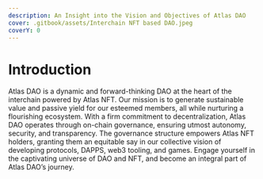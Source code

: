 ```yaml
---
description: An Insight into the Vision and Objectives of Atlas DAO
cover: .gitbook/assets/Interchain NFT based DAO.jpeg
coverY: 0
---
```


# Introduction

Atlas DAO is a dynamic and forward-thinking DAO at the heart of the interchain powered by Atlas NFT. Our mission is to generate sustainable value and passive yield for our esteemed members, all while nurturing a flourishing ecosystem. With a firm commitment to decentralization, Atlas DAO operates through on-chain governance, ensuring utmost autonomy, security, and transparency. The governance structure empowers Atlas NFT holders, granting them an equitable say in our collective vision of developing protocols, DAPPS, web3 tooling, and games. Engage yourself in the captivating universe of DAO and NFT, and become an integral part of Atlas DAO’s journey.
